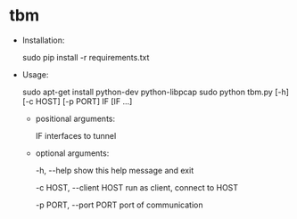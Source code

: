 tbm
===
- Installation:


    sudo pip install -r requirements.txt


- Usage:

    sudo apt-get install python-dev python-libpcap
    sudo python tbm.py [-h] [-c HOST] [-p PORT] IF [IF ...]


    - positional arguments:
    
      IF                    interfaces to tunnel

    - optional arguments:
    
      -h, --help              show this help message and exit
      
      -c HOST, --client HOST  run as client, connect to HOST
      
      -p PORT, --port PORT  port of communication
